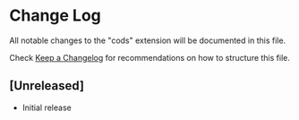 # Change Log

All notable changes to the "cods" extension will be documented in this file.

Check [Keep a Changelog](http://keepachangelog.com/) for recommendations on how to structure this file.

## [Unreleased]

- Initial release
